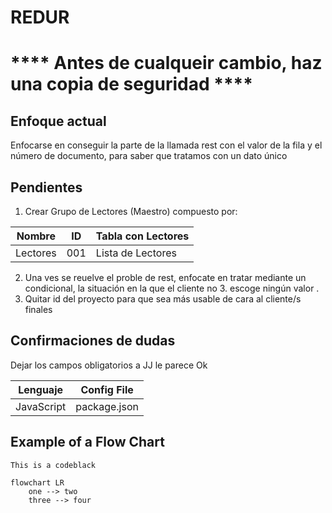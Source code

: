 # REDUR

# **** Antes de cualqueir cambio, haz una copia de seguridad ****

## Enfoque actual

Enfocarse en conseguir la parte de la llamada rest con el valor de la fila y el número de documento, para saber que tratamos con un dato único

## Pendientes

1. Crear Grupo de Lectores (Maestro) compuesto por:

| Nombre   | ID  | Tabla con Lectores |
|----------|-----|---------------------|
| Lectores | 001 | Lista de Lectores   |


2. Una ves se reuelve el proble de rest, enfocate en tratar mediante un condicional, la situación en la que el cliente no 3. escoge ningún valor .
4. Quitar id del proyecto para que sea más usable de cara al cliente/s finales


## Confirmaciones de dudas

Dejar los campos obligatorios a JJ le parece Ok

| Lenguaje | Config File |
|----------|--------------|
| JavaScript | package.json |


## Example of a Flow Chart

```
This is a codeblack
```

```mermaid
flowchart LR
    one --> two
    three --> four

```
